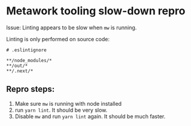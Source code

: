 # Metawork tooling slow-down repro

Issue: Linting appears to be slow when `mw` is running.

Linting is only performed on source code:

```
# .eslintignore 

**/node_modules/*
**/out/*
**/.next/*
```

## Repro steps:

1. Make sure `mw` is running with node installed
2. run `yarn lint`. It should be very slow.
3. Disable `mw` and run `yarn lint` again. It should be much faster.

